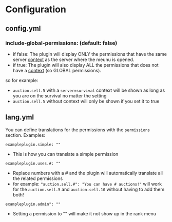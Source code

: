 # Configuration

## config.yml

### include-global-permissions: (default: false)

* if false: The plugin will display ONLY the permissions that have the same server [context](https://luckperms.net/wiki/Context) as the server where the meunu is opened.
* if true: The plugin will also display ALL the permissions that does not have a [context](https://luckperms.net/wiki/Context) (so GLOBAL permissions).

so for example:
* `auction.sell.5` with a `server=survival` context will be shown as long as you are on the survival no matter the setting
* `auction.sell.5` without context will only be shown if you set it to true

## lang.yml

You can define translations for the permissions with the `permissions` section. Examples:

`exampleplugin.simple: ""`
* This is how you can translate a simple permission

`exampleplugin.uses.#: ""`
* Replace numbers with a # and the plugin will automatically translate all the related permissions
* for example: `"auction.sell.#": "You can have # auctions!"` will work for the `auction.sell.5` and `auction.sell.10` without having to add them both!

`exampleplugin.admin": ""`
* Setting a permission to "" will make it not show up in the rank menu